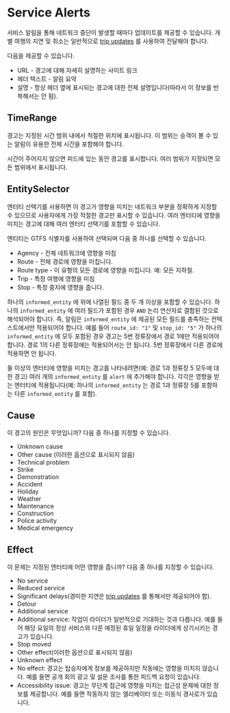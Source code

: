# Service Alerts

서비스 알림을 통해 네트워크 중단이 발생할 때마다 업데이트를 제공할 수 있습니다. 개별 여행의 지연 및 취소는 일반적으로 [trip updates](trip-updates.md) 를 사용하여 전달해야 합니다.

다음을 제공할 수 있습니다.

*   URL - 경고에 대해 자세히 설명하는 사이트 링크
*   헤더 텍스트 - 알림 요약
*   설명 - 항상 헤더 옆에 표시되는 경고에 대한 전체 설명입니다(따라서 이 정보를 반복해서는 안 됨).

## TimeRange

경고는 지정된 시간 범위 내에서 적절한 위치에 표시됩니다. 이 범위는 승객이 볼 수 있는 알림이 유용한 전체 시간을 포함해야 합니다.

시간이 주어지지 않으면 피드에 있는 동안 경고를 표시합니다. 여러 범위가 지정되면 모든 범위에서 표시됩니다.

## EntitySelector

엔터티 선택기를 사용하면 이 경고가 영향을 미치는 네트워크 부분을 정확하게 지정할 수 있으므로 사용자에게 가장 적절한 경고만 표시할 수 있습니다. 여러 엔터티에 영향을 미치는 경고에 대해 여러 엔터티 선택기를 포함할 수 있습니다.

엔티티는 GTFS 식별자를 사용하여 선택되며 다음 중 하나를 선택할 수 있습니다.

*   Agency - 전체 네트워크에 영향을 미침
*   Route - 전체 경로에 영향을 미칩니다.
*   Route type - 이 유형의 모든 경로에 영향을 미칩니다. 예: 모든 지하철.
*   Trip - 특정 여행에 영향을 미침
*   Stop - 특정 중지에 영향을 줍니다.

하나의 `informed_entity` 에 위에 나열된 필드 중 두 개 이상을 포함할 수 있습니다. 하나의 `informed_entity` 에 여러 필드가 포함된 경우 `AND` 논리 연산자로 결합된 것으로 해석되어야 합니다. 즉, 알림은 `informed_entity` 에 제공된 모든 필드를 충족하는 컨텍스트에서만 적용되어야 합니다. 예를 들어 `route_id: "1"` 및 `stop_id: "5"` 가 하나의 `informed_entity` 에 모두 포함된 경우 경고는 5번 정류장에서 경로 1에만 적용되어야 합니다. 경로 1의 다른 정류장에는 적용되어서는 안 됩니다. 5번 정류장에서 다른 경로에 적용하면 안 됩니다.

둘 이상의 엔터티에 영향을 미치는 경고를 나타내려면(예: 경로 1과 정류장 5 모두에 대한 경고) 여러 개의 `informed_entity` 를 `alert` 에 추가해야 합니다. 각각은 영향을 받는 엔터티에 적용됩니다(예: 하나의 `informed_entity` 는 경로 1과 정류장 5를 포함하는 다른 `informed_entity` 를 포함).

## Cause

이 경고의 원인은 무엇입니까? 다음 중 하나를 지정할 수 있습니다.

*   Unknown cause
*   Other cause (이러한 옵션으로 표시되지 않음)
*   Technical problem
*   Strike
*   Demonstration
*   Accident
*   Holiday
*   Weather
*   Maintenance
*   Construction
*   Police activity
*   Medical emergency

## Effect

이 문제는 지정된 엔터티에 어떤 영향을 줍니까? 다음 중 하나를 지정할 수 있습니다.

*   No service
*   Reduced service
*   Significant delays(경미한 지연은 [trip updates](trip-updates.md) 를 통해서만 제공되어야 함).
*   Detour
*   Additional service
*   Additional service: 작업이 라이더가 일반적으로 기대하는 것과 다릅니다. 예를 들어 해당 요일의 정상 서비스와 다른 예정된 휴일 일정을 라이더에게 상기시키는 경고가 있습니다.
*   Stop moved
*   Other effect(이러한 옵션으로 표시되지 않음)
*   Unknown effect
*   No effect: 경고는 탑승자에게 정보를 제공하지만 작동에는 영향을 미치지 않습니다. 예를 들면 공개 회의 광고 및 설문 조사를 통한 피드백 요청이 있습니다.
*   Accessibility issue: 경고는 무단계 접근에 영향을 미치는 접근성 문제에 대한 정보를 제공합니다. 예를 들면 작동하지 않는 엘리베이터 또는 이동식 경사로가 있습니다.
